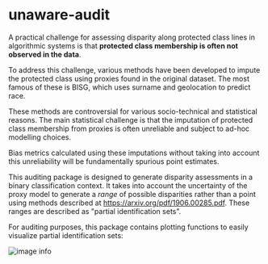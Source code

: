 # unaware-audit
A practical challenge for assessing disparity along protected class lines in algorithmic systems is that **protected class membership is often not observed in the data**.

To address this challenge, various methods have been developed to impute the protected class using proxies found in the original dataset. The most famous of these is BISG, which uses surname and geolocation to predict race.

These methods are controversial for various socio-technical and statistical reasons. The main statistical challenge
 is that the imputation of protected class membership from proxies is often unreliable and subject to ad-hoc
  modelling choices. 
  
  Bias metrics calculated using these imputations without taking into account this unreliability will be fundamentally spurious point estimates.

This auditing package is designed to generate disparity assessments in a binary classification context. It takes into
 account the uncertainty of the proxy model to generate a *range* of possible disparities rather than a point using
  methods described at https://arxiv.org/pdf/1906.00285.pdf. These ranges are described as "partial identification
   sets".

For auditing purposes, this package contains plotting functions to easily visualize partial identification sets:


![image info](https://i.ibb.co/N29Hd9D/download-1.png)
